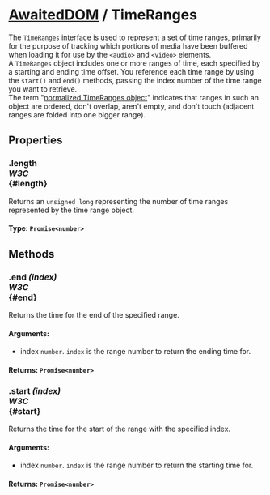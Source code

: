 # [AwaitedDOM](/docs/hero/basic-client/awaited-dom) <span>/</span> TimeRanges

<div class='overview'>The <code>TimeRanges</code> interface is used to represent a set of time ranges, primarily for the purpose of tracking which portions of media have been buffered when loading it for use by the <code>&lt;audio&gt;</code> and <code>&lt;video&gt;</code>&nbsp;elements.</div>

<div class='overview'>A <code>TimeRanges</code> object includes one or more ranges of time, each specified by a starting and ending time offset. You reference each time range by using the <code>start()</code> and <code>end()</code> methods, passing the index number of the time range you want to retrieve.</div>

<div class='overview'>The term "<a class="external" href="https://www.w3.org/TR/html52/semantics-embedded-content.html#normalized-timeranges-object" rel="noopener">normalized TimeRanges object</a>" indicates that ranges in such an object are ordered, don't overlap, aren't empty, and don't touch (adjacent ranges are folded into one bigger range).</div>

## Properties

### .length <div class="specs"><i>W3C</i></div> {#length}

Returns an <code>unsigned long</code> representing the number of time ranges represented by the time range object.

#### **Type**: `Promise<number>`

## Methods

### .end *(index)* <div class="specs"><i>W3C</i></div> {#end}

Returns the time for the end of the specified range.

#### **Arguments**:


 - index `number`. <code>index</code> is the range number to return the ending time for.

#### **Returns**: `Promise<number>`

### .start *(index)* <div class="specs"><i>W3C</i></div> {#start}

Returns the time for the start of the range with the specified index.

#### **Arguments**:


 - index `number`. <code>index</code> is the range number to return the starting time for.

#### **Returns**: `Promise<number>`
